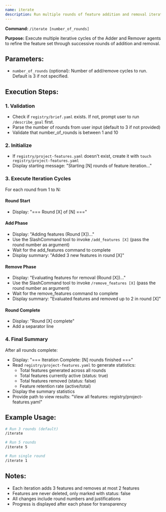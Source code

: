 ```yaml
---
name: iterate
description: Run multiple rounds of feature addition and removal iterations
---
```


**Command:** `/iterate [number_of_rounds]`

**Purpose:** Execute multiple iterative cycles of the Adder and Remover agents to refine the feature set through successive rounds of addition and removal.

## Parameters:
- `number_of_rounds` (optional): Number of add/remove cycles to run. Default is 3 if not specified.

## Execution Steps:

### 1. Validation
- Check if `registry/brief.yaml` exists. If not, prompt user to run `/describe_goal` first.
- Parse the number of rounds from user input (default to 3 if not provided)
- Validate that number_of_rounds is between 1 and 10

### 2. Initialize
- If `registry/project-features.yaml` doesn't exist, create it with `touch registry/project-features.yaml`
- Display starting message: "Starting [N] rounds of feature iteration..."

### 3. Execute Iteration Cycles

For each round from 1 to N:

#### Round Start
- Display: "=== Round [X] of [N] ==="

#### Add Phase
- Display: "Adding features (Round [X])..."
- Use the SlashCommand tool to invoke `/add_features [X]` (pass the round number as argument)
- Wait for the add_features command to complete
- Display summary: "Added 3 new features in round [X]"

#### Remove Phase
- Display: "Evaluating features for removal (Round [X])..."
- Use the SlashCommand tool to invoke `/remove_features [X]` (pass the round number as argument)
- Wait for the remove_features command to complete
- Display summary: "Evaluated features and removed up to 2 in round [X]"

#### Round Complete
- Display: "Round [X] complete"
- Add a separator line

### 4. Final Summary

After all rounds complete:
- Display: "=== Iteration Complete: [N] rounds finished ==="
- Read `registry/project-features.yaml` to generate statistics:
  - Total features generated across all rounds
  - Total features currently active (status: true)
  - Total features removed (status: false)
  - Feature retention rate (active/total)
- Display the summary statistics
- Provide path to view results: "View all features: registry/project-features.yaml"

## Example Usage:

```bash
# Run 3 rounds (default)
/iterate

# Run 5 rounds
/iterate 5

# Run single round
/iterate 1
```

## Notes:
- Each iteration adds 3 features and removes at most 2 features
- Features are never deleted, only marked with status: false
- All changes include round numbers and justifications
- Progress is displayed after each phase for transparency
